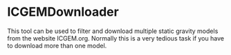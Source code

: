 # ICGEMDownloader
This tool can be used to filter and download multiple static gravity models from the website ICGEM.org. Normally this is a very tedious task if you have to download more than one model.
